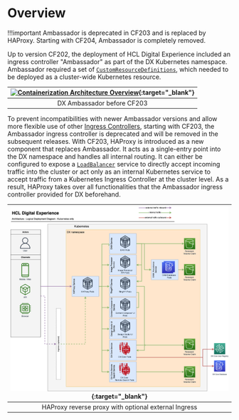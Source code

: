 # Overview

!!!important
    Ambassador is deprecated in CF203 and is replaced by HAProxy. Starting with CF204, Ambassador is completely removed.

Up to version CF202, the deployment of HCL Digital Experience included an ingress controller "Ambassador" as part of the DX Kubernetes namespace. Ambassador required a set of [`CustomResourceDefinitions`](https://kubernetes.io/docs/concepts/extend-kubernetes/api-extension/custom-resources/), which needed to be deployed as a cluster-wide Kubernetes resource.

| [![Containerization Architecture Overview](../_img/ambassador-architecture.png)](../_img/ambassador-architecture.png){:target="_blank"} |
|:--:|
| DX Ambassador before CF203 |

To prevent incompatibilities with newer Ambassador versions and allow more flexible use of other [Ingress Controllers](https://kubernetes.io/docs/concepts/services-networking/ingress-controllers/), starting with CF203, the Ambassador ingress controller is deprecated and will be removed in the subsequent releases.
With CF203, HAProxy is introduced as a new component that replaces Ambassador. It acts as a single-entry point into the DX namespace and handles all internal routing. It can either be configured to expose a [`LoadBalancer`](https://kubernetes.io/docs/concepts/services-networking/service/#loadbalancer) service to directly accept incoming traffic into the cluster or act only as an internal Kubernetes service to accept traffic from a Kubernetes Ingress Controller at the cluster level. As a result, HAProxy takes over all functionalities that the Ambassador ingress controller provided for DX beforehand.

| [![Containerization Architecture Overview Optional Ingress](./_img/haproxy-optional-ingress-architecture.png)](./_img/haproxy-optional-ingress-architecture.png){:target="_blank"} |
|:--:|
| HAProxy reverse proxy with optional external Ingress |

